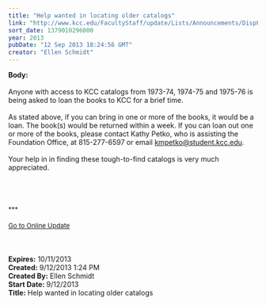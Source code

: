 ```yaml
---
title: "Help wanted in locating older catalogs"
link: "http://www.kcc.edu/FacultyStaff/update/Lists/Announcements/DispForm.aspx?ID=1243"
sort_date: 1379010296000
year: 2013
pubDate: "12 Sep 2013 18:24:56 GMT"
creator: "Ellen Schmidt"
---
```


<div><b>Body:</b> <div class="ExternalClass5B1269BE6E8E4E00B712AC8CD3E4D748">
<div><br />Anyone with access to KCC catalogs from 1973-74, 1974-75 and 1975-76 is being asked to loan the books to KCC for a brief time.</div>
<div><br />As stated above, if you can bring in one or more of the books, it would be a loan. The book(s) would be returned within a week. If you can loan out one or more of the books, please contact Kathy Petko, who is assisting the Foundation Office, at 815-277-6597 or email <a href="mailto:kmpetko@student.kcc.edu">kmpetko@student.kcc.edu</a>.</div>
<div><br />Your help in in finding these tough-to-find catalogs is very much appreciated.</div>
<div> </div>
<div> </div>
<div> </div>
<div> </div>
<div>
<div></div>
<div></div>
<div>
<div></div>
<div></div>
<div>
<div></div>
<div>
<div></div>
<div>
<div><font size="2">***</font></div>
<div><font size="2"></font> </div>
<div><font size="2"></font></div>
<div><font size="2"></font></div>
<div></div>
<div><font size="2"></font></div>
<div><font size="2"><a href="/FacultyStaff/update/Pages/dailyupdate.aspx">Go to Online Update</a></font></div>
<div><font size="2"></font> </div>
<div><font size="2"></font> </div>
<div><font size="2"></font> </div></div></div></div></div></div></div></div>
<div><b>Expires:</b> 10/11/2013</div>
<div><b>Created:</b> 9/12/2013 1:24 PM</div>
<div><b>Created By:</b> Ellen Schmidt</div>
<div><b>Start Date:</b> 9/12/2013</div>
<div><b>Title:</b> Help wanted in locating older catalogs</div>
